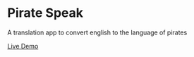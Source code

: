 # Pirate Speak
 
A translation app to convert english to the language of pirates 

[Live Demo](https://piratespeakkk.netlify.app/)